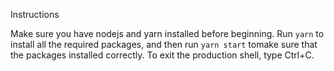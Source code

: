 Instructions

Make sure you have nodejs and yarn installed before beginning.
Run `yarn` to install all the required packages, and then run `yarn start` tomake sure that the packages installed correctly.
To exit the production shell, type Ctrl+C.


